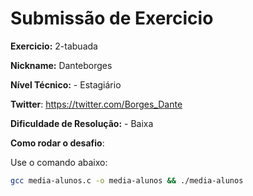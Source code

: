 # Submissão de Exercicio

**Exercicio:** 2-tabuada

**Nickname:** Danteborges

**Nível Técnico:** - Estagiário

**Twitter**: https://twitter.com/Borges_Dante

**Dificuldade de Resolução:** - Baixa


**Como rodar o desafio**: 

Use o comando abaixo: 
```bash
gcc media-alunos.c -o media-alunos && ./media-alunos
```